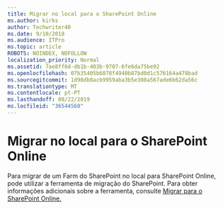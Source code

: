 ```yaml
---
title: Migrar no local para o SharePoint Online
ms.author: kirks
author: Techwriter40
ms.date: 9/10/2018
ms.audience: ITPro
ms.topic: article
ROBOTS: NOINDEX, NOFOLLOW
localization_priority: Normal
ms.assetid: 7ae8ff6d-db1b-403b-9707-6fe6da75be92
ms.openlocfilehash: 07b35405b6078f4940b87bd0d1c576164a478bad
ms.sourcegitcommit: 1d98db8acb9959aba3b5e308a567ade6b62da56c
ms.translationtype: MT
ms.contentlocale: pt-PT
ms.lasthandoff: 08/22/2019
ms.locfileid: "36544560"
---
```

# <a name="migrate-on-premises-to-sharepoint-online"></a>Migrar no local para o SharePoint Online

Para migrar de um Farm do SharePoint no local para SharePoint Online, pode utilizar a ferramenta de migração do SharePoint. Para obter informações adicionais sobre a ferramenta, consulte [Migrar para o SharePoint Online.](https://go.microsoft.com/fwlink/?linkid=2019574)
  

